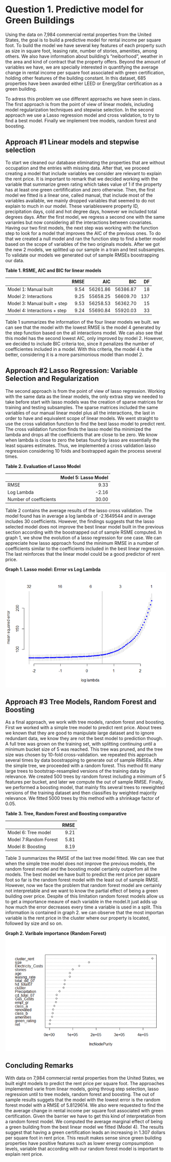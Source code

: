 Question 1. Predictive model for Green Buildings
================================================

Using the data on 7,984 commercial rental properties from the United
States, the goal is to build a predictive model for rental income per
square foot. To build the model we have several key features of each
property such as size in square foot, leasing rate, number of stories,
amenities, among others. We also have information about building’s
“neiborhood”, weather in the area and kind of contract that the property
offers. Beyond the amount of variables we have, we are specially
interested in quantifying the average change in rental income per square
foot associated with green certification, holding other features of the
building constant. In this dataset, 685 properties have been awarded
either LEED or EnergyStar certification as a green building.

To adress this problem we use different approachs we have seen in class.
The first approach is from the point of view of linear models, including
model regularization techniques and stepwise selection. In the second
approach we use a Lasso regression model and cross validation, to try to
find a best model. Finally we implement tree models, random forest and
boosting.

Approach \#1 Linear models and stepwise selection
-------------------------------------------------

To start we cleaned our database eliminating the properties that are
without occupation and the entries with missing data. After that, we
proceed creating a model that include variables we consider are relevant
to explain the rent price. It is important to remark that we decided
working with the variable that summarize green rating which takes value
of 1 if the property has at least one green certifification and zero
otherwise. Then, the first model we fitted is a linear one, called
manual, that include most of the variables available, we mainly dropped
variables that seemed to do not explain to much in our model. These
variableswere property ID, precipitation days, cold and hot degree days,
however we included total degrees days. After the first model, we
regress a second one with the same varianles but now considering all the
interactions between covariates. Having our two first models, the next
step was working with the function step to look for a model that
improves the AIC of the previous ones. To do that we created a null
model and ran the function step to find a better model based on the
scope of variables of the two originals models. After we got the new 2
models, we splitted up our sample in a train and test subsamples. To
validate our models we generated out of sample RMSEs boostrapping our
data.

**Table 1. RSME, AIC and BIC for linear models**
<table>
<thead>
<tr>
<th style="text-align:left;">
</th>
<th style="text-align:right;">
RMSE
</th>
<th style="text-align:right;">
AIC
</th>
<th style="text-align:right;">
BIC
</th>
<th style="text-align:right;">
DF
</th>
</tr>
</thead>
<tbody>
<tr>
<td style="text-align:left;">
Model 1: Manual built
</td>
<td style="text-align:right;">
9.54
</td>
<td style="text-align:right;">
56261.86
</td>
<td style="text-align:right;">
56386.87
</td>
<td style="text-align:right;">
18
</td>
</tr>
<tr>
<td style="text-align:left;">
Model 2: Interactions
</td>
<td style="text-align:right;">
9.25
</td>
<td style="text-align:right;">
55658.25
</td>
<td style="text-align:right;">
56609.70
</td>
<td style="text-align:right;">
137
</td>
</tr>
<tr>
<td style="text-align:left;">
Model 3: Manual built + step
</td>
<td style="text-align:right;">
9.53
</td>
<td style="text-align:right;">
56258.53
</td>
<td style="text-align:right;">
56362.70
</td>
<td style="text-align:right;">
15
</td>
</tr>
<tr>
<td style="text-align:left;">
Model 4: Interactions + step
</td>
<td style="text-align:right;">
9.24
</td>
<td style="text-align:right;">
55690.84
</td>
<td style="text-align:right;">
55920.03
</td>
<td style="text-align:right;">
33
</td>
</tr>
</tbody>
</table>

Table 1 summarizes the information of the four linear models we built.
we can see that the model with the lowest RMSE is the model 4 generated
by the step function based on the all interactions model. We can also
see that this model has the second lowest AIC, only improved by model 2.
However, we decided to include BIC criteria too, since it penalizes the
number of coefficientes included in a model. With this criteria, the
model 4 is the better, considering it is a more parsimonious model than
model 2.

Approach \#2 Lasso Regression: Variable Selection and Regularization
--------------------------------------------------------------------

The second approach is from the point of view of lasso regression.
Working with the same data as the linear models, the only extraa step we
needed to take before start with lasso models was the creation of sparse
matrices for training and testing subsamples. The sparse matrices
included the same variables of our manual linear model plus all the
interactions, the last in order to have and equivalent scope of linear
models. We went straight to use the cross validation function to find
the best lasso model to predict rent. The cross validation function
finds the lasso model tha minimized the lambda and drops all the
coefficients that are close to be zero. We know when lambda is close to
zero the betas found by lasso are essentially the least squares
estimates. Thus, we implemented a cross validation lasso regression
considering 10 folds and bostrapped again the process several times.

**Table 2. Evaluation of Lasso Model**
<table>
<thead>
<tr>
<th style="text-align:left;">
</th>
<th style="text-align:right;">
Model 5: Lasso Model
</th>
</tr>
</thead>
<tbody>
<tr>
<td style="text-align:left;">
RMSE
</td>
<td style="text-align:right;">
9.33
</td>
</tr>
<tr>
<td style="text-align:left;">
Log Lambda
</td>
<td style="text-align:right;">
-2.16
</td>
</tr>
<tr>
<td style="text-align:left;">
Number of coefficients
</td>
<td style="text-align:right;">
30.00
</td>
</tr>
</tbody>
</table>

Table 2 contains the average results of the lasso cross validation. The
model found has in average a log lambda of -2.1649544 and in average
includes 30 coefficients. However, the findings suggests that the lasso
selected model does not improve the best linear model built in the
previous section according with the boostrapped out of sample RSME
computed. In graph 1, we show the evolution of a lasso regression for
one case. We can appreciate how lasso approach found the minimum RMSE in
a number of coefficients similar to the coefficients included in the
best linear regression. The last reinforces that the linear model could
be a good predictor of rent price.

**Graph 1. Lasso model: Errror vs Log Lambda**
![](gb_prediction_files/figure-markdown_strict/unnamed-chunk-6-1.png)

Approach \#3 Tree Models, Random Forest and Boosting
----------------------------------------------------

As a final approach, we work with tree models, random forest and
boosting. First we worked with a simple tree model to predict rent
price. About trees we known that they are good to manipulate large
dataset and to ignore redundant data, we know they are not the best
model to prediction though. A full tree was grown on the training set,
with splitting continuing until a minimum bucket size of 5 was reached.
This tree was pruned, and the tree size was chosen by 10-fold
cross-validation. we repeated this approach several times by data
boostrapping to generate out of sample RMSEs. After the simple tree, we
proceeded with a random forest. This method fit many large trees to
bootstrap-resampled versions of the training data by relevance. We
created 500 trees by random forest including a minimum of 5 features per
bucket, and later we compute the out of sample RMSE. Finally, we
performed a boosting model, that mainly fits several trees to reweighted
versions of the training dataset and then classifies by weighted
majority relevance. We fitted 5000 trees by this method with a shrinkage
factor of 0.05.

**Table 3. Tree, Random Forest and Boosting comparative**
<table>
<thead>
<tr>
<th style="text-align:left;">
</th>
<th style="text-align:right;">
RMSE
</th>
</tr>
</thead>
<tbody>
<tr>
<td style="text-align:left;">
Model 6: Tree model
</td>
<td style="text-align:right;">
9.21
</td>
</tr>
<tr>
<td style="text-align:left;">
Model 7:Random Forest
</td>
<td style="text-align:right;">
5.81
</td>
</tr>
<tr>
<td style="text-align:left;">
Model 8: Boosting
</td>
<td style="text-align:right;">
8.19
</td>
</tr>
</tbody>
</table>

Table 3 summarizes the RMSE of the last tree model fitted. We can see
that when the simple tree model does not improve the previous models,
the random forest model and the boosting model certainly outperfom all
the models. The best model we have built to predict the rent price per
square foot so far is the random forest model with the least out of
sample RMSE. However, now we face the problem that random forest model
are certainly not interpretable and we want to know the partial effect
of being a green building over price. Despite of this limitation random
forest models allow us to get a importance meaure of each variable in
the model.It just adds up how much the error decreases every time a
variable is used in a split. This information is contained in graph 2.
we can observe that the most importan variable is the rent price in the
cluster where our property is located, followed by size and so on.

**Graph 2. Varibale importance (Random Forest)**
![](gb_prediction_files/figure-markdown_strict/unnamed-chunk-9-1.png)

Concluding Remarks
------------------

With data on 7,984 commercial rental properties from the United States,
we built eight models to predict the rent price per square foot. The
approaches implemented varie from linear models, going throug step
selection, lasso regression until to tree models, random forest and
boosting. The out of sample results suggets that the model with the
lowest error is the random forest model with a RMSE of 5.8129614. We
also were requested to find the the average change in rental income per
square foot associated with green certification. Given the barrier we
have to get this kind of interpretation from a random forest model. We
computed the average marginal effect of being a green building from the
best linear model we fitted (Model 4). The results suggest that having a
green certification leads an increasing in 1.307 dollars per square foot
in rent price. This result makes sense since green building properties
have positive features such as lower energy compsumption levels,
variable that according with our random forest model is important to
explain rent price.
